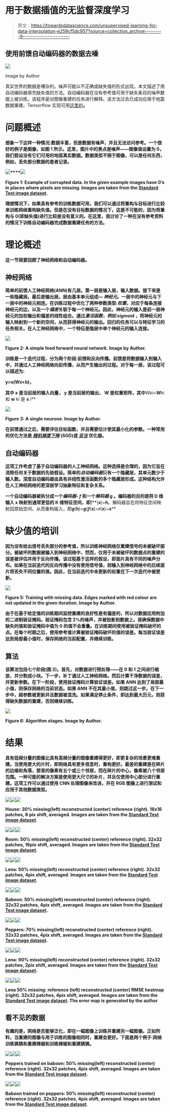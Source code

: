 # 用于数据插值的无监督深度学习

> 原文：<https://towardsdatascience.com/unsupervised-learning-for-data-interpolation-e259cf5dc957?source=collection_archive---------9----------------------->

## 使用前馈自动编码器的数据去噪

![](img/319a3f4e5af47fc6cc80329cc12ffca6.png)

Image by Author

真实世界的数据是嘈杂的。噪声可能以不正确或缺失值的形式出现。本文描述了用自动编码器填充缺失值的方法。自动编码器在没有参考值可用于缺失条目的噪声数据上被训练。该程序是对图像重建的任务进行解释。该方法过去已成功应用于地震数据重建。Tensorflow 实现可用[这里的](https://github.com/mikhailiuk/image_reconstruction)****。****

# ****问题概述****

**想象一下这样一种情况:数据丰富，但是数据有噪声，并且无法访问参考。一个很好的例子是图像，如图 1 所示。这里，图片中的黑点是噪声——图像值设置为 0，我们假设没有它们可用的地面真实数据。数据类型不限于图像，可以是任何东西，例如，丢失部分数据的患者记录。**

**![](img/70261f99517e38868aa4e3f77c99d821.png)****![](img/813e3de4d4b774eaabb6aeadfae200f9.png)**

**Figure 1: Example of corrupted data. In the given example images have 0’s in places where pixels are missing. Images are taken from the [Standard Test image dataset](http://www.imageprocessingplace.com/root_files_V3/image_databases.htm).**

**理想情况下，如果具有参考的训练数据可用，我们可以通过将重构与目标进行比较来训练网络重构缺失值。但是在没有目标数据的情况下，这是不可能的，因为将重构与 0(即缺失值)进行比较是没有意义的。在这里，我讨论了一种在没有参考资料的情况下训练自动编码器完成数据重建任务的方法。**

# **理论概述**

**这一节简要回顾了神经网络和自动编码器。**

## **神经网络**

**简单的前馈人工神经网络(ANN)有几层。第一层是输入层，输入数据。接下来是一些隐藏层。最后是输出层。层由基本单元组成— *神经元*。一层中的神经元与下一层中的神经元相连。在训练过程中优化了两种参数类型:*权重*，对应于每条连接神经元的边，以及一个*偏差*关联于每一个神经元。因此，神经元的输入是前一层神经元的加权输出和偏差的线性组合。通过*激活函数，例如 sigmoid* ，将神经元的输入映射到一个新的空间，从而获得神经元的输出。回归的任务可以与特征学习的任务相关。在人工神经网络中，一个特征是隐层中单个神经元的输入连接。**

**![](img/c10626abfd460e86c0f80304f6ffd65c.png)**

**Figure 2: A simple feed forward neural network. Image by Author.**

**训练是一个迭代过程，分为两个阶段:前馈和反向传播。前馈是将数据输入到输入中，并通过人工神经网络向前传播，从而产生输出的过程。对于每一层，该过程可以描述为:**

****y**=**s(**Wx**+**b**)，****

**其中 **x** 是当前层的输入向量， **y** 是当前层的输出， **W** 是权重矩阵，其中**W***ki*=**W***ki*和 **w** *ki* 是 **x** *i***

**![](img/204823a65d49be1b83e1e8f237384829.png)**

**Figure 3: A single neurone. Image by Author.**

**在前馈通过之后，需要评估目标函数，并且需要估计使其最小化的参数。一种常用的优化方法是 [*随机梯度下降*](https://en.wikipedia.org/wiki/Stochastic_gradient_descent) (SGD)或 [*亚当*](https://www.tensorflow.org/api_docs/python/tf/train/AdamOptimizer) 优化器。**

## **自动编码器**

**这项工作考虑了基于自动编码器的人工神经网络。这种选择是合理的，因为它旨在消除任何关于数据的先验假设。简单的*自动编码器*只有一个隐藏层，其单元数少于输入数。深度自动编码器由具有非线性激活函数的多个隐藏层形成。这种结构允许在人工神经网络的更深层学习抽象特征和复杂关系。**

**一个自动编码器被拆分成一个*编码器-* ***f*** 和一个*解码器* ***g*** 。编码器的目的是将 D 维输入 **x** 映射到通常更低的 K 维特征空间，即***f***(**x**)=**h**。解码器旨在将特征空间映射回原始空间，从而重构输入，即***g***(**h**)=***g***(***f***(**x**)=***r***(**x**)~**x****

# **缺少值的培训**

**因为没有给出信号丢失部分的参考值，所以训练神经网络仅重建信号的未被破坏部分。被破坏的数据被输入到神经网络中，然而，仅用于未被破坏的数据点的重建的误差被评估并用于反向传播。该过程基于这样的假设，即面片具有不同的噪声分布。如果在当前迭代的反向传播中没有使用信号值，则输入到神经网络中的后续面片将丢失不同位置的值。因此，在当前迭代中未更新的权重在下一次迭代中被更新。**

**![](img/07227071125bac62ff68502d8000b329.png)**

**Figure 5: Training with missing data. Edges marked with red colour are not updated in the given iteration. Image by Author.**

**由于在基于给定值的训练期间监控重建的良好性是有偏差的，所以对数据应用附加的二进制验证掩码。验证掩码包含 2%的噪声，并被投影到数据上。我确保数据中缺失的值和验证掩码中值为 0 的值不会重叠。在训练期间使用被验证掩码破坏的点。在每个时期之后，使用参考值计算被验证掩码破坏的值的误差。每当验证误差达到局部最小值时，保存网络的当前配置，并继续训练。**

## **算法**

**该算法包括七个阶段(图 2)。首先，对数据进行预处理——在 0 和 1 之间进行缩放，并分割成小块。下一步，补丁通过人工神经网络。然后计算干净数据的误差，并更新参数。在下一阶段，使用验证掩码计算验证误差。如果 ANN 达到了局部最小值，则保存网络的当前状态。如果 ANN 不在其最小值，则跳过这一步。在下一步中，超参数被更新并且数据被混洗。如果满足停止条件，即达到最大历元，则获得缺失数据的重建，否则继续训练。**

**![](img/298e6bd675ae3e3ff09cc1b5a789b30a.png)**

**Figure 6: Algorithm stages. Image by Author.**

# **结果**

**具有低频分量的图像比具有高频分量的图像重建得更好，即更复杂的场景更难重建。当使用更大的片时，即网络具有更多信息时，重构更好。最差的重建是在碎片的边缘和角落，那里的像素有五个或三个邻居，而在碎片的中心，像素被八个邻居包围。一种可能的解决方案是使用更大尺寸的补片，并且仅使用中心部分进行重建。这项工作可以通过使用 CNN 处理图像来改进，并在 RGB 图像上进行测试和应用于其他数据类型。**

**![](img/4e9dcb74728db59f3709992a674f7470.png)****![](img/8ed1df5e4339e1c4dedea9ab4544b526.png)****![](img/3962de4f8f25b6cbd6008c0855050b69.png)**

**House: 30% missing(left) reconstructed (center) reference (right). 16x16 patches, 8 pix shift, averaged. Images are taken from the [Standard Test image dataset](http://www.imageprocessingplace.com/root_files_V3/image_databases.htm).**

**![](img/26963556168667b56c077c64e1b09566.png)****![](img/761085fa148fb2219052af49ffb1535b.png)****![](img/36f1ca566f4707d53bde4572e46f643d.png)**

**Room: 50% missing(left) reconstructed (center) reference (right). 32x32 patches, 16pix shift, averaged. Images are taken from the [Standard Test image dataset](http://www.imageprocessingplace.com/root_files_V3/image_databases.htm).**

**![](img/a6ea396dcbb1b12fd6bbabc17a214149.png)****![](img/4d4caf64b821507a8ed3f9f422a3220e.png)****![](img/0413708bca4ecc026a3e773b8a7bfb85.png)**

**Lena: 50% missing(left) reconstructed (center) reference (right). 32x32 patches, 4pix shift, averaged. Images are taken from the [Standard Test image dataset](http://www.imageprocessingplace.com/root_files_V3/image_databases.htm).**

**![](img/425b5f460d2c5ff6a6e82e8dc656a8b9.png)****![](img/0c62a965dbd0feaa5100fefa32a6edbc.png)****![](img/789e635da04c990abad1e9a5256f6db9.png)**

**Baboon: 50% missing(left) reconstructed (center) reference (right). 32x32 patches, 4pix shift, averaged. Images are taken from the [Standard Test image dataset](http://www.imageprocessingplace.com/root_files_V3/image_databases.htm).**

**![](img/87d7c8d6552b46cd9cdb5b3377a9fec5.png)****![](img/d97a9e8336fbed9942e81caaa8af62d2.png)****![](img/0906ec36e8bd5397d6ecd23caa0e81e1.png)**

**Peppers: 70% missing(left) reconstructed (center) reference (right). 32x32 patches, 4pix shift, averaged. Images are taken from the [Standard Test image dataset](http://www.imageprocessingplace.com/root_files_V3/image_databases.htm).**

**![](img/b8a47efcff854fb412e9294f6220b733.png)****![](img/10e47b6e23bd6dbce8091a6686ebea14.png)****![](img/9d39b4255b8d0f5c63b44ca650ad53b4.png)**

**Lena: 90% missing(left) reconstructed (center) reference (right). 32x32 patches, 2pix shift, averaged. Images are taken from the [Standard Test image dataset](http://www.imageprocessingplace.com/root_files_V3/image_databases.htm).**

**![](img/0cc4af7ea472fc85331792089e941782.png)****![](img/ec839ce35428db59be78c54b812ad156.png)****![](img/6fbebfd86a37fb5afbbf597d3437d3a1.png)**

**Lena 50% missing: reference (left) reconstructed (center) RMSE heatmap (right). 32x32 patches, 4pix shift, averaged. Images are taken from the [Standard Test image dataset](http://www.imageprocessingplace.com/root_files_V3/image_databases.htm). The error map is generated by the author**

## ****看不见的数据****

**有趣的是，网络是否能够泛化，即在一幅图像上训练并重建另一幅图像。正如所料，当重建的图像与用于训练的图像相同时，重建会更好。下面是两个例子:网络训练狒狒和重建辣椒和训练辣椒和重建狒狒。**

**![](img/c53ec915786d234fda91bc1e10a29497.png)****![](img/47a033e92a6295554e0e4abb0dfbca80.png)****![](img/3cf46a13db81b6f4e5cf63a21af1f12e.png)**

**Peppers trained on baboon: 50% missing(left) reconstructed (center) reference (right). 32x32 patches, 4pix shift, averaged. Images are taken from the [Standard Test image dataset](http://www.imageprocessingplace.com/root_files_V3/image_databases.htm).**

**![](img/ff3cb7bfbc3e9de30c47d9d997446582.png)****![](img/a10d6aff9d40ce5859ba63ea1e56770c.png)****![](img/8f0c299532d5347a96d683e812e65301.png)**

**Baboon trained on peppers: 50% missing(left) reconstructed (center) reference (right). 32x32 patches, 4pix shift, averaged. Images are taken from the [Standard Test image dataset](http://www.imageprocessingplace.com/root_files_V3/image_databases.htm).**